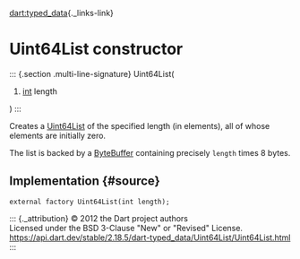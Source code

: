 [dart:typed\_data](../../dart-typed_data/dart-typed_data-library){._links-link}

Uint64List constructor
======================

::: {.section .multi-line-signature}
Uint64List(

1.  [int](../../dart-core/int-class) length

)
:::

Creates a [Uint64List](../uint64list-class) of the specified length (in
elements), all of whose elements are initially zero.

The list is backed by a [ByteBuffer](../bytebuffer-class) containing
precisely `length` times 8 bytes.

Implementation {#source}
--------------

``` {.language-dart data-language="dart"}
external factory Uint64List(int length);
```

::: {._attribution}
© 2012 the Dart project authors\
Licensed under the BSD 3-Clause \"New\" or \"Revised\" License.\
<https://api.dart.dev/stable/2.18.5/dart-typed_data/Uint64List/Uint64List.html>
:::
